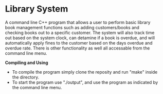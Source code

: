 # Library System
A command line C++ program that allows a user to perform basic library book management functions such as adding customers/books and checking books out to a specific customer. The system will also track time out based on the system clock, can detamine if a book is overdue, and will automatically apply fines to the customer based on the days overdue and overdue rate. There is other functionality as well all accessable from the command line menu. 
      
      
**Compiling and Using**   
- To compile the program simply clone the reposity and run "make" inside the directory.   
- To start the program use "./output", and use the program as indicated by the command line menu.    
